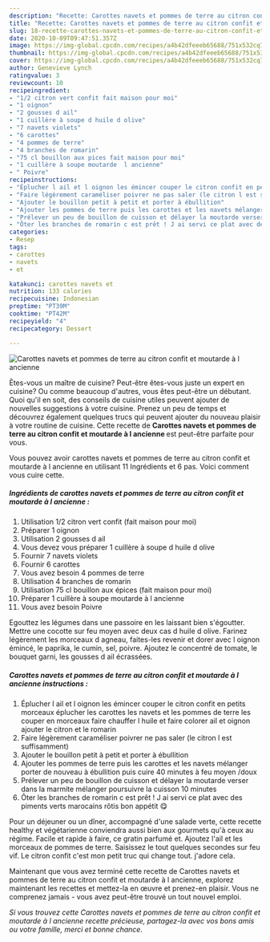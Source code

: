 ```yaml
---
description: "Recette: Carottes navets et pommes de terre au citron confit et moutarde à l ancienne"
title: "Recette: Carottes navets et pommes de terre au citron confit et moutarde à l ancienne"
slug: 18-recette-carottes-navets-et-pommes-de-terre-au-citron-confit-et-moutarde-a-l-ancienne
date: 2020-10-09T09:47:51.357Z
image: https://img-global.cpcdn.com/recipes/a4b42dfeeeb65688/751x532cq70/carottes-navets-et-pommes-de-terre-au-citron-confit-et-moutarde-a-l-ancienne-photo-principale-de-la-recette.jpg
thumbnail: https://img-global.cpcdn.com/recipes/a4b42dfeeeb65688/751x532cq70/carottes-navets-et-pommes-de-terre-au-citron-confit-et-moutarde-a-l-ancienne-photo-principale-de-la-recette.jpg
cover: https://img-global.cpcdn.com/recipes/a4b42dfeeeb65688/751x532cq70/carottes-navets-et-pommes-de-terre-au-citron-confit-et-moutarde-a-l-ancienne-photo-principale-de-la-recette.jpg
author: Genevieve Lynch
ratingvalue: 3
reviewcount: 10
recipeingredient:
- "1/2 citron vert confit fait maison pour moi"
- "1 oignon"
- "2 gousses d ail"
- "1 cuillère à soupe d huile d olive"
- "7 navets violets"
- "6 carottes"
- "4 pommes de terre"
- "4 branches de romarin"
- "75 cl bouillon aux pices fait maison pour moi"
- "1 cuillère à soupe moutarde  l ancienne"
- " Poivre"
recipeinstructions:
- "Éplucher l ail et l oignon les émincer couper le citron confit en petits morceaux éplucher les carottes les navets et les pommes de terre les couper en morceaux faire chauffer l huile et faire colorer ail et oignon ajouter le citron et le romarin"
- "Faire légèrement caraméliser poivrer ne pas saler (le citron l est suffisamment)"
- "Ajouter le bouillon petit à petit et porter à ébullition"
- "Ajouter les pommes de terre puis les carottes et les navets mélanger porter de nouveau à ébullition puis cuire 40 minutes à feu moyen /doux"
- "Prélever un peu de bouillon de cuisson et délayer la moutarde verser dans la marmite mélanger poursuivre la cuisson 10 minutes"
- "Ôter les branches de romarin c est prêt ! J ai servi ce plat avec des piments verts marocains rôtis bon appétit 😋"
categories:
- Resep
tags:
- carottes
- navets
- et

katakunci: carottes navets et 
nutrition: 133 calories
recipecuisine: Indonesian
preptime: "PT39M"
cooktime: "PT42M"
recipeyield: "4"
recipecategory: Dessert

---
```



![Carottes navets et pommes de terre au citron confit et moutarde à l ancienne](https://img-global.cpcdn.com/recipes/a4b42dfeeeb65688/751x532cq70/carottes-navets-et-pommes-de-terre-au-citron-confit-et-moutarde-a-l-ancienne-photo-principale-de-la-recette.jpg)

Êtes-vous un maître de cuisine? Peut-être êtes-vous juste un expert en cuisine? Ou comme beaucoup d'autres, vous êtes peut-être un débutant. Quoi qu'il en soit, des conseils de cuisine utiles peuvent ajouter de nouvelles suggestions à votre cuisine. Prenez un peu de temps et découvrez également quelques trucs qui peuvent ajouter du nouveau plaisir à votre routine de cuisine. Cette recette de <strong> Carottes navets et pommes de terre au citron confit et moutarde à l ancienne </strong> est peut-être parfaite pour vous.

<!--inarticleads1-->

Vous pouvez avoir carottes navets et pommes de terre au citron confit et moutarde à l ancienne en utilisant 11 Ingrédients et 6 pas. Voici comment vous cuire cette.

##### Ingrédients de carottes navets et pommes de terre au citron confit et moutarde à l ancienne :

1. Utilisation 1/2 citron vert confit (fait maison pour moi)
1. Préparer 1 oignon
1. Utilisation 2 gousses d ail
1. Vous devez vous préparer 1 cuillère à soupe d huile d olive
1. Fournir 7 navets violets
1. Fournir 6 carottes
1. Vous avez besoin 4 pommes de terre
1. Utilisation 4 branches de romarin
1. Utilisation 75 cl bouillon aux épices (fait maison pour moi)
1. Préparer 1 cuillère à soupe moutarde à l ancienne
1. Vous avez besoin  Poivre


Egouttez les légumes dans une passoire en les laissant bien s&#39;égoutter. Mettre une cocotte sur feu moyen avec deux cas d huile d olive. Farinez légèrement les morceaux d agneau, faites-les revenir et dorer avec l oignon émincé, le paprika, le cumin, sel, poivre. Ajoutez le concentré de tomate, le bouquet garni, les gousses d ail écrassées. 

<!--inarticleads2-->

##### Carottes navets et pommes de terre au citron confit et moutarde à l ancienne instructions :

1. Éplucher l ail et l oignon les émincer couper le citron confit en petits morceaux éplucher les carottes les navets et les pommes de terre les couper en morceaux faire chauffer l huile et faire colorer ail et oignon ajouter le citron et le romarin
1. Faire légèrement caraméliser poivrer ne pas saler (le citron l est suffisamment)
1. Ajouter le bouillon petit à petit et porter à ébullition
1. Ajouter les pommes de terre puis les carottes et les navets mélanger porter de nouveau à ébullition puis cuire 40 minutes à feu moyen /doux
1. Prélever un peu de bouillon de cuisson et délayer la moutarde verser dans la marmite mélanger poursuivre la cuisson 10 minutes
1. Ôter les branches de romarin c est prêt ! J ai servi ce plat avec des piments verts marocains rôtis bon appétit 😋


Pour un déjeuner ou un dîner, accompagné d&#39;une salade verte, cette recette healthy et végétarienne conviendra aussi bien aux gourmets qu&#39;à ceux au régime. Facile et rapide à faire, ce gratin parfumé et. Ajoutez l&#39;ail et les morceaux de pommes de terre. Saisissez le tout quelques secondes sur feu vif. Le citron confit c&#39;est mon petit truc qui change tout. j&#39;adore cela. 

<!--inarticleads1-->

<p>
Maintenant que vous avez terminé cette recette de Carottes navets et pommes de terre au citron confit et moutarde à l ancienne, explorez maintenant les recettes et mettez-la en œuvre et prenez-en plaisir. Vous ne comprenez jamais - vous avez peut-être trouvé un tout nouvel emploi.
</p>

<p>
<i>Si vous trouvez cette Carottes navets et pommes de terre au citron confit et moutarde à l ancienne recette précieuse, partagez-la avec vos bons amis ou votre famille, merci et bonne chance.</i>
</p>
